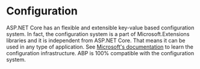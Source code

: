 # Configuration

ASP.NET Core has an flexible and extensible key-value based configuration system. In fact, the configuration system is a part of Microsoft.Extensions libraries and it is independent from ASP.NET Core. That means it can be used in any type of application. See [Microsoft's documentation](https://docs.microsoft.com/en-us/aspnet/core/fundamentals/configuration/) to learn the configuration infrastructure. ABP is 100% compatible with the configuration system.